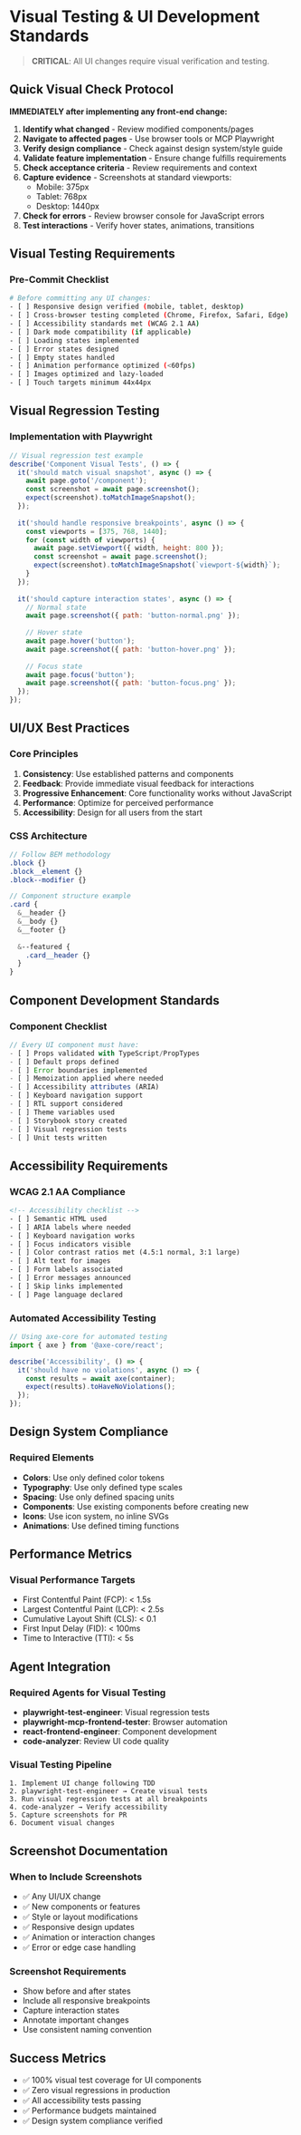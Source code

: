 # Visual Testing & UI Development Standards

> **CRITICAL**: All UI changes require visual verification and testing.

## Quick Visual Check Protocol

**IMMEDIATELY after implementing any front-end change:**

1. **Identify what changed** - Review modified components/pages
2. **Navigate to affected pages** - Use browser tools or MCP Playwright
3. **Verify design compliance** - Check against design system/style guide
4. **Validate feature implementation** - Ensure change fulfills requirements
5. **Check acceptance criteria** - Review requirements and context
6. **Capture evidence** - Screenshots at standard viewports:
   - Mobile: 375px
   - Tablet: 768px
   - Desktop: 1440px
7. **Check for errors** - Review browser console for JavaScript errors
8. **Test interactions** - Verify hover states, animations, transitions

## Visual Testing Requirements

### Pre-Commit Checklist

```bash
# Before committing any UI changes:
- [ ] Responsive design verified (mobile, tablet, desktop)
- [ ] Cross-browser testing completed (Chrome, Firefox, Safari, Edge)
- [ ] Accessibility standards met (WCAG 2.1 AA)
- [ ] Dark mode compatibility (if applicable)
- [ ] Loading states implemented
- [ ] Error states designed
- [ ] Empty states handled
- [ ] Animation performance optimized (<60fps)
- [ ] Images optimized and lazy-loaded
- [ ] Touch targets minimum 44x44px
```

## Visual Regression Testing

### Implementation with Playwright

```javascript
// Visual regression test example
describe('Component Visual Tests', () => {
  it('should match visual snapshot', async () => {
    await page.goto('/component');
    const screenshot = await page.screenshot();
    expect(screenshot).toMatchImageSnapshot();
  });
  
  it('should handle responsive breakpoints', async () => {
    const viewports = [375, 768, 1440];
    for (const width of viewports) {
      await page.setViewport({ width, height: 800 });
      const screenshot = await page.screenshot();
      expect(screenshot).toMatchImageSnapshot(`viewport-${width}`);
    }
  });
  
  it('should capture interaction states', async () => {
    // Normal state
    await page.screenshot({ path: 'button-normal.png' });
    
    // Hover state
    await page.hover('button');
    await page.screenshot({ path: 'button-hover.png' });
    
    // Focus state
    await page.focus('button');
    await page.screenshot({ path: 'button-focus.png' });
  });
});
```

## UI/UX Best Practices

### Core Principles

1. **Consistency**: Use established patterns and components
2. **Feedback**: Provide immediate visual feedback for interactions
3. **Progressive Enhancement**: Core functionality works without JavaScript
4. **Performance**: Optimize for perceived performance
5. **Accessibility**: Design for all users from the start

### CSS Architecture

```scss
// Follow BEM methodology
.block {}
.block__element {}
.block--modifier {}

// Component structure example
.card {
  &__header {}
  &__body {}
  &__footer {}
  
  &--featured {
    .card__header {}
  }
}
```

## Component Development Standards

### Component Checklist

```typescript
// Every UI component must have:
- [ ] Props validated with TypeScript/PropTypes
- [ ] Default props defined
- [ ] Error boundaries implemented
- [ ] Memoization applied where needed
- [ ] Accessibility attributes (ARIA)
- [ ] Keyboard navigation support
- [ ] RTL support considered
- [ ] Theme variables used
- [ ] Storybook story created
- [ ] Visual regression tests
- [ ] Unit tests written
```

## Accessibility Requirements

### WCAG 2.1 AA Compliance

```html
<!-- Accessibility checklist -->
- [ ] Semantic HTML used
- [ ] ARIA labels where needed
- [ ] Keyboard navigation works
- [ ] Focus indicators visible
- [ ] Color contrast ratios met (4.5:1 normal, 3:1 large)
- [ ] Alt text for images
- [ ] Form labels associated
- [ ] Error messages announced
- [ ] Skip links implemented
- [ ] Page language declared
```

### Automated Accessibility Testing

```javascript
// Using axe-core for automated testing
import { axe } from '@axe-core/react';

describe('Accessibility', () => {
  it('should have no violations', async () => {
    const results = await axe(container);
    expect(results).toHaveNoViolations();
  });
});
```

## Design System Compliance

### Required Elements

- **Colors**: Use only defined color tokens
- **Typography**: Use only defined type scales
- **Spacing**: Use only defined spacing units
- **Components**: Use existing components before creating new
- **Icons**: Use icon system, no inline SVGs
- **Animations**: Use defined timing functions

## Performance Metrics

### Visual Performance Targets

- First Contentful Paint (FCP): < 1.5s
- Largest Contentful Paint (LCP): < 2.5s
- Cumulative Layout Shift (CLS): < 0.1
- First Input Delay (FID): < 100ms
- Time to Interactive (TTI): < 5s

## Agent Integration

### Required Agents for Visual Testing

- **playwright-test-engineer**: Visual regression tests
- **playwright-mcp-frontend-tester**: Browser automation
- **react-frontend-engineer**: Component development
- **code-analyzer**: Review UI code quality

### Visual Testing Pipeline

```
1. Implement UI change following TDD
2. playwright-test-engineer → Create visual tests
3. Run visual regression tests at all breakpoints
4. code-analyzer → Verify accessibility
5. Capture screenshots for PR
6. Document visual changes
```

## Screenshot Documentation

### When to Include Screenshots

- ✅ Any UI/UX change
- ✅ New components or features
- ✅ Style or layout modifications
- ✅ Responsive design updates
- ✅ Animation or interaction changes
- ✅ Error or edge case handling

### Screenshot Requirements

- Show before and after states
- Include all responsive breakpoints
- Capture interaction states
- Annotate important changes
- Use consistent naming convention

## Success Metrics

- ✅ 100% visual test coverage for UI components
- ✅ Zero visual regressions in production
- ✅ All accessibility tests passing
- ✅ Performance budgets maintained
- ✅ Design system compliance verified

